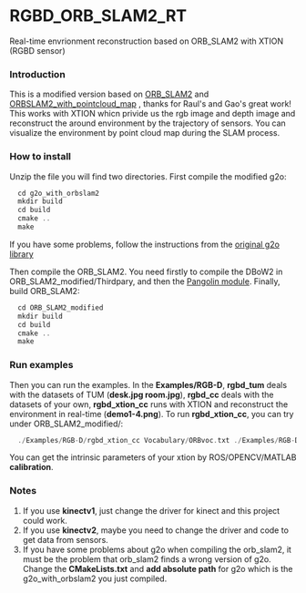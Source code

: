 # RGBD_ORB_SLAM2_RT
Real-time envrionment reconstruction based on ORB_SLAM2 with XTION (RGBD sensor) <br>
 
### Introduction
This is a modified version based on [ORB_SLAM2](https://github.com/raulmur/ORB_SLAM2) and [ORBSLAM2_with_pointcloud_map](https://github.com/gaoxiang12/ORBSLAM2_with_pointcloud_map) , thanks for Raul's and Gao's great work! This works with XTION whicn privide us the rgb image and depth image and reconstruct the around environment by the trajectory of sensors. You can visualize the environment by point cloud map during the SLAM process. <br>

### How to install
Unzip the file you will find two directories. First compile the modified g2o: <br>
```c
  cd g2o_with_orbslam2
  mkdir build
  cd build
  cmake ..
  make 
```
If you have some problems, follow the instructions from the [original g2o library](https://github.com/RainerKuemmerle/g2o) <br>

Then compile the ORB_SLAM2. You need firstly to compile the DBoW2 in ORB_SLAM2_modified/Thirdpary, and then the [Pangolin module](https://github.com/stevenlovegrove/Pangolin). Finally, build ORB_SLAM2:
```c
  cd ORB_SLAM2_modified
  mkdir build
  cd build
  cmake ..
  make
```

### Run examples
Then you can run the examples. In the **Examples/RGB-D**, **rgbd_tum** deals with the datasets of TUM (**desk.jpg room.jpg**), **rgbd_cc** deals with the datasets of your own, **rgbd_xtion_cc** runs with XTION and reconstruct the environment in real-time (**demo1-4.png**). To run **rgbd_xtion_cc**, you can try under ORB_SLAM2_modified/: <br>
```c
  ./Examples/RGB-D/rgbd_xtion_cc Vocabulary/ORBvoc.txt ./Examples/RGB-D/xtion.yaml
```
You can get the intrinsic parameters of your xtion by ROS/OPENCV/MATLAB **calibration**. <br>
 
### Notes
1. If you use **kinectv1**, just change the driver for kinect and this project could work. <br>
2. If you use **kinectv2**, maybe you need to change the driver and code to get data from sensors. <br>
3. If you have some problems about g2o when compiling the orb_slam2, it must be the problem that orb_slam2 finds a wrong version of g2o. Change the **CMakeLists.txt** and **add absolute path** for g2o which is the g2o_with_orbslam2 you just compiled.
